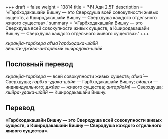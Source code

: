 +++
draft = false
weight = 13814
title = 'ЧЧ Ади 2.51'
description = '«Гарбходакашайи Вишну — это Сверхдуша всей совокупности живых существ, а Кширодакашайи Вишну — Сверхдуша каждого отдельного живого существа».'
summary = '«Гарбходакашайи Вишну — это Сверхдуша всей совокупности живых существ, а Кширодакашайи Вишну — Сверхдуша каждого отдельного живого существа».'
+++

_хиран̣йа-гарбхера а̄тма̄ гарбходака-ш́а̄йӣ  
вйашт̣и-джӣва-антарйа̄мӣ кшӣродака-ш́а̄йӣ_

## Пословный перевод

_хиран̣йа_\-_гарбхера_ — всей совокупности живых существ; _а̄тма̄_ — Сверхдуша; _гарбха_\-_удака_\-_ш́а̄йӣ_ — Гарбходакашайи Вишну; _вйашт̣и_ — индивидуального; _джӣва_ — живого существа; _антарйа̄мӣ_ — Сверхдуша; _кшӣра_\-_удака_\-_ш́а̄йӣ_ — Кширодакашайи Вишну.

## Перевод

**«Гарбходакашайи Вишну — это Сверхдуша всей совокупности живых существ, а Кширодакашайи Вишну — Сверхдуша каждого отдельного живого существа».**

